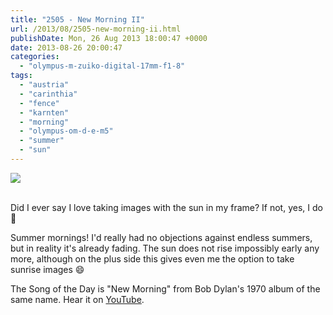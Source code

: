 ```yaml
---
title: "2505 - New Morning II"
url: /2013/08/2505-new-morning-ii.html
publishDate: Mon, 26 Aug 2013 18:00:47 +0000
date: 2013-08-26 20:00:47
categories: 
  - "olympus-m-zuiko-digital-17mm-f1-8"
tags: 
  - "austria"
  - "carinthia"
  - "fence"
  - "karnten"
  - "morning"
  - "olympus-om-d-e-m5"
  - "summer"
  - "sun"
---
```

<div class="container">
<div class="center"><a target="_blank" href="https://d25zfm9zpd7gm5.cloudfront.net/1200x1200/2013/20130816_063843_lr.jpg"><img src="https://d25zfm9zpd7gm5.cloudfront.net/0600x0600/2013/20130816_063843_lr.jpg" /></a></div>
</div>
<br />

Did I ever say I love taking images with the sun in my frame? If not, yes, I do 🙂

 Summer mornings! I'd really had no objections against endless summers, but in reality it's already fading. The sun does not rise impossibly early any more, although on the plus side this gives even me the option to take sunrise images 😄

The Song of the Day is "New Morning" from Bob Dylan's 1970 album of the same name. Hear it on <a href="http://www.youtube.com/watch?v=dQUvezM3D3E" target="_blank">YouTube</a>.
